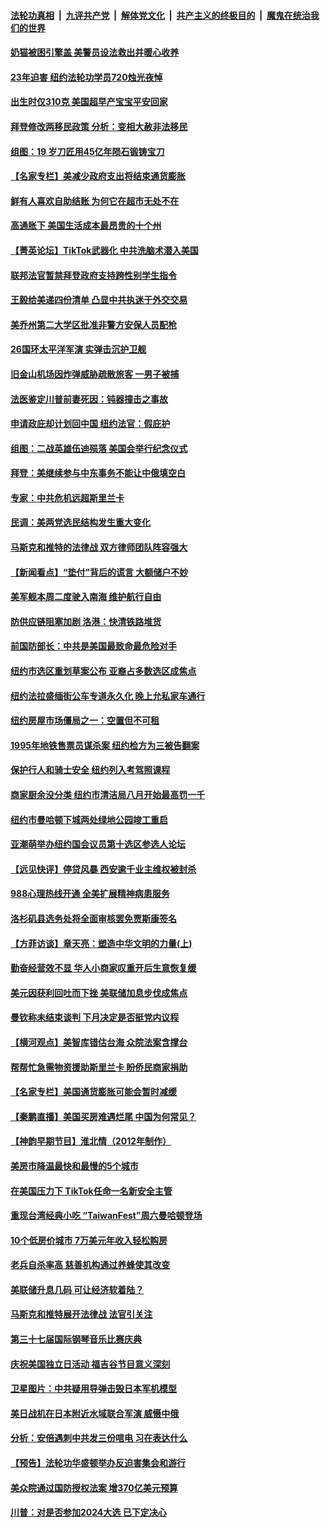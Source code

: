####  [法轮功真相](../../../../basic/blob/master/README.md?t=07171631) &nbsp;|&nbsp; [九评共产党](../../../../9ping.md/blob/master/README.md?t=07171631) &nbsp;|&nbsp; [解体党文化](../../../../jtdwh.md/blob/master/README.md?t=07171631)  &nbsp;|&nbsp; [共产主义的终极目的](../../../../gczydzjmd.md/blob/master/README.md?t=07171631) &nbsp;|&nbsp; [魔鬼在统治我们的世界](../../../../mgztzwmdsj.md/blob/master/README.md?t=07171631) 

#### [奶猫被困引擎盖 美警员设法救出并暖心收养](../pages/nsc412/n13782165.md?t=07171631) 

#### [23年迫害 纽约法轮功学员720烛光夜悼](../pages/nsc412/n13782494.md?t=07171631) 

#### [出生时仅310克 美国超早产宝宝平安回家](../pages/nsc412/n13782154.md?t=07171631) 

#### [拜登修改两移民政策 分析：变相大赦非法移民](../pages/nsc412/n13782598.md?t=07171631) 

#### [组图：19 岁刀匠用45亿年陨石锻铸宝刀](../pages/nsc412/n13782261.md?t=07171631) 

#### [【名家专栏】美减少政府支出将结束通货膨胀](../pages/nsc412/n13782258.md?t=07171631) 

#### [鲜有人喜欢自助结账 为何它在超市无处不在](../pages/nsc412/n13778829.md?t=07171631) 

#### [高通胀下 美国生活成本最昂贵的十个州](../pages/nsc412/n13781891.md?t=07171631) 

#### [【菁英论坛】TikTok武器化 中共洗脑术潜入美国](../pages/nsc412/n13782413.md?t=07171631) 

#### [联邦法官暂禁拜登政府支持跨性别学生指令](../pages/nsc412/n13782409.md?t=07171631) 

#### [王毅给美递四份清单 凸显中共执迷于外交交易](../pages/nsc412/n13782364.md?t=07171631) 

#### [美乔州第二大学区批准非警方安保人员配枪](../pages/nsc412/n13782424.md?t=07171631) 

#### [26国环太平洋军演 实弹击沉护卫舰](../pages/nsc412/n13782416.md?t=07171631) 

#### [旧金山机场因炸弹威胁疏散旅客 一男子被捕](../pages/nsc412/n13782340.md?t=07171631) 

#### [法医鉴定川普前妻死因：钝器撞击之事故](../pages/nsc412/n13782289.md?t=07171631) 

#### [申请政庇却计划回中国 纽约法官：假庇护](../pages/nsc412/n13782064.md?t=07171631) 

#### [组图：二战英雄伍迪殒落 美国会举行纪念仪式](../pages/nsc412/n13782187.md?t=07171631) 

#### [拜登：美继续参与中东事务不能让中俄填空白](../pages/nsc412/n13782254.md?t=07171631) 

#### [专家：中共危机远超斯里兰卡](../pages/nsc412/n13782248.md?t=07171631) 

#### [民调：美两党选民结构发生重大变化](../pages/nsc412/n13781919.md?t=07171631) 

#### [马斯克和推特的法律战 双方律师团队阵容强大](../pages/nsc412/n13781799.md?t=07171631) 

#### [【新闻看点】“垫付”背后的谎言 大额储户不妙](../pages/nsc412/n13781917.md?t=07171631) 

#### [美军舰本周二度驶入南海 维护航行自由](../pages/nsc412/n13782091.md?t=07171631) 

#### [防供应链阻塞加剧 洛港：快清铁路堆货](../pages/nsc412/n13782111.md?t=07171631) 

#### [前国防部长：中共是美国最致命最危险对手](../pages/nsc412/n13781920.md?t=07171631) 

#### [纽约市选区重划草案公布 亚裔占多数选区成焦点](../pages/nsc412/n13782032.md?t=07171631) 

#### [纽约法拉盛缅街公车专道永久化 晚上允私家车通行](../pages/nsc412/n13782037.md?t=07171631) 

#### [纽约房屋市场僵局之一：空置但不可租](../pages/nsc412/n13782060.md?t=07171631) 

#### [1995年地铁售票员谋杀案 纽约检方为三被告翻案](../pages/nsc412/n13782062.md?t=07171631) 

#### [保护行人和骑士安全 纽约列入考驾照课程](../pages/nsc412/n13782059.md?t=07171631) 

#### [商家厨余没分类 纽约市清洁局八月开始最高罚一千](../pages/nsc412/n13782072.md?t=07171631) 

#### [纽约市曼哈顿下城两处绿地公园竣工重启](../pages/nsc412/n13782068.md?t=07171631) 

#### [亚潮萌举办纽约国会议员第十选区参选人论坛](../pages/nsc412/n13782066.md?t=07171631) 

#### [【远见快评】停贷风暴 西安逾千业主维权被封杀](../pages/nsc412/n13781905.md?t=07171631) 

#### [988心理热线开通 全美扩展精神病患服务](../pages/nsc412/n13781358.md?t=07171631) 

#### [洛杉矶县选务处将全面审核罢免贾斯康签名](../pages/nsc412/n13781963.md?t=07171631) 

#### [【方菲访谈】章天亮：塑造中华文明的力量(上)](../pages/nsc412/n13781683.md?t=07171631) 

#### [勤奋经营效不显 华人小商家叹重开后生意恢复缓](../pages/nsc412/n13781952.md?t=07171631) 

#### [美元因获利回吐而下挫 美联储加息步伐成焦点](../pages/nsc412/n13781888.md?t=07171631) 

#### [曼钦称未结束谈判 下月决定是否挺党内议程](../pages/nsc412/n13781805.md?t=07171631) 

#### [【横河观点】美智库错估台海 众院法案含撑台](../pages/nsc412/n13781902.md?t=07171631) 

#### [帮帮忙急需物资援助斯里兰卡 盼侨民商家捐助](../pages/nsc412/n13781916.md?t=07171631) 

#### [【名家专栏】美国通货膨胀可能会暂时减缓](../pages/nsc412/n13781618.md?t=07171631) 

#### [【秦鹏直播】美国买房难遇烂尾 中国为何常见？](../pages/nsc412/n13781552.md?t=07171631) 

#### [【神韵早期节目】淮北情（2012年制作）](../pages/nsc412/n13781885.md?t=07171631) 

#### [美房市降温最快和最慢的5个城市](../pages/nsc412/n13781887.md?t=07171631) 

#### [在美国压力下 TikTok任命一名新安全主管](../pages/nsc412/n13781857.md?t=07171631) 

#### [重现台湾经典小吃 “TaiwanFest”周六曼哈顿登场](../pages/nsc412/n13781860.md?t=07171631) 

#### [10个低房价城市 7万美元年收入轻松购房](../pages/nsc412/n13781296.md?t=07171631) 

#### [老兵自杀率高 慈善机构通过养蜂使其改变](../pages/nsc412/n13781619.md?t=07171631) 

#### [美联储升息几码 可让经济软着陆？](../pages/nsc412/n13781823.md?t=07171631) 

#### [马斯克和推特展开法律战 法官引关注](../pages/nsc412/n13781693.md?t=07171631) 

#### [第三十七届国际钢琴音乐比赛庆典](../pages/nsc412/n13781794.md?t=07171631) 

#### [庆祝美国独立日活动 福吉谷节目意义深刻](../pages/nsc412/n13781771.md?t=07171631) 

#### [卫星图片：中共疑用导弹击毁日本军机模型](../pages/nsc412/n13781733.md?t=07171631) 

#### [美日战机在日本附近水域联合军演 威慑中俄](../pages/nsc412/n13781581.md?t=07171631) 

#### [分析：安倍遇刺中共发三份唁电 习在表达什么](../pages/nsc412/n13781014.md?t=07171631) 

#### [【预告】法轮功华盛顿举办反迫害集会和游行](../pages/nsc412/n13781661.md?t=07171631) 

#### [美众院通过国防授权法案 增370亿美元预算](../pages/nsc412/n13781100.md?t=07171631) 

#### [川普：对是否参加2024大选 已下定决心](../pages/nsc412/n13781497.md?t=07171631) 

